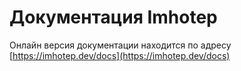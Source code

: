 # Документация Imhotep

Онлайн версия документации находится по адресу
[https://imhotep.dev/docs](https://imhotep.dev/docs)